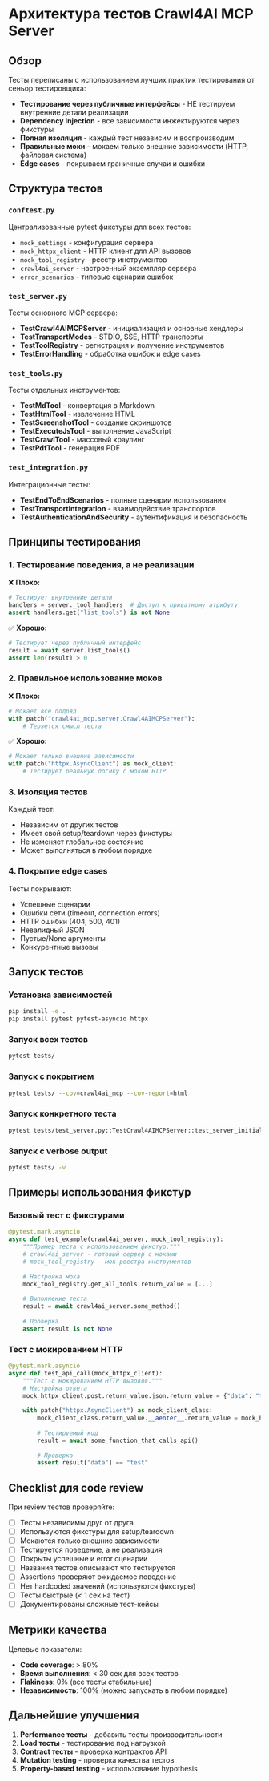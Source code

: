 # Архитектура тестов Crawl4AI MCP Server

## Обзор

Тесты переписаны с использованием лучших практик тестирования от сеньор тестировщика:

- **Тестирование через публичные интерфейсы** - НЕ тестируем внутренние детали реализации
- **Dependency Injection** - все зависимости инжектируются через фикстуры
- **Полная изоляция** - каждый тест независим и воспроизводим
- **Правильные моки** - мокаем только внешние зависимости (HTTP, файловая система)
- **Edge cases** - покрываем граничные случаи и ошибки

## Структура тестов

### `conftest.py`
Централизованные pytest фикстуры для всех тестов:
- `mock_settings` - конфигурация сервера
- `mock_httpx_client` - HTTP клиент для API вызовов
- `mock_tool_registry` - реестр инструментов
- `crawl4ai_server` - настроенный экземпляр сервера
- `error_scenarios` - типовые сценарии ошибок

### `test_server.py`
Тесты основного MCP сервера:
- **TestCrawl4AIMCPServer** - инициализация и основные хендлеры
- **TestTransportModes** - STDIO, SSE, HTTP транспорты
- **TestToolRegistry** - регистрация и получение инструментов
- **TestErrorHandling** - обработка ошибок и edge cases

### `test_tools.py`
Тесты отдельных инструментов:
- **TestMdTool** - конвертация в Markdown
- **TestHtmlTool** - извлечение HTML
- **TestScreenshotTool** - создание скриншотов
- **TestExecuteJsTool** - выполнение JavaScript
- **TestCrawlTool** - массовый краулинг
- **TestPdfTool** - генерация PDF

### `test_integration.py`
Интеграционные тесты:
- **TestEndToEndScenarios** - полные сценарии использования
- **TestTransportIntegration** - взаимодействие транспортов
- **TestAuthenticationAndSecurity** - аутентификация и безопасность

## Принципы тестирования

### 1. Тестирование поведения, а не реализации

❌ **Плохо:**
```python
# Тестирует внутренние детали
handlers = server._tool_handlers  # Доступ к приватному атрибуту
assert handlers.get("list_tools") is not None
```

✅ **Хорошо:**
```python
# Тестирует через публичный интерфейс
result = await server.list_tools()
assert len(result) > 0
```

### 2. Правильное использование моков

❌ **Плохо:**
```python
# Мокает всё подряд
with patch("crawl4ai_mcp.server.Crawl4AIMCPServer"):
    # Теряется смысл теста
```

✅ **Хорошо:**
```python
# Мокает только внешние зависимости
with patch("httpx.AsyncClient") as mock_client:
    # Тестирует реальную логику с моком HTTP
```

### 3. Изоляция тестов

Каждый тест:
- Независим от других тестов
- Имеет свой setup/teardown через фикстуры
- Не изменяет глобальное состояние
- Может выполняться в любом порядке

### 4. Покрытие edge cases

Тесты покрывают:
- Успешные сценарии
- Ошибки сети (timeout, connection errors)
- HTTP ошибки (404, 500, 401)
- Невалидный JSON
- Пустые/None аргументы
- Конкурентные вызовы

## Запуск тестов

### Установка зависимостей
```bash
pip install -e .
pip install pytest pytest-asyncio httpx
```

### Запуск всех тестов
```bash
pytest tests/
```

### Запуск с покрытием
```bash
pytest tests/ --cov=crawl4ai_mcp --cov-report=html
```

### Запуск конкретного теста
```bash
pytest tests/test_server.py::TestCrawl4AIMCPServer::test_server_initialization
```

### Запуск с verbose output
```bash
pytest tests/ -v
```

## Примеры использования фикстур

### Базовый тест с фикстурами
```python
@pytest.mark.asyncio
async def test_example(crawl4ai_server, mock_tool_registry):
    """Пример теста с использованием фикстур."""
    # crawl4ai_server - готовый сервер с моками
    # mock_tool_registry - мок реестра инструментов
    
    # Настройка мока
    mock_tool_registry.get_all_tools.return_value = [...]
    
    # Выполнение теста
    result = await crawl4ai_server.some_method()
    
    # Проверка
    assert result is not None
```

### Тест с мокированием HTTP
```python
@pytest.mark.asyncio
async def test_api_call(mock_httpx_client):
    """Тест с мокированием HTTP вызовов."""
    # Настройка ответа
    mock_httpx_client.post.return_value.json.return_value = {"data": "test"}
    
    with patch("httpx.AsyncClient") as mock_client_class:
        mock_client_class.return_value.__aenter__.return_value = mock_httpx_client
        
        # Тестируемый код
        result = await some_function_that_calls_api()
        
        # Проверка
        assert result["data"] == "test"
```

## Checklist для code review

При review тестов проверяйте:

- [ ] Тесты независимы друг от друга
- [ ] Используются фикстуры для setup/teardown
- [ ] Мокаются только внешние зависимости
- [ ] Тестируется поведение, а не реализация
- [ ] Покрыты успешные и error сценарии
- [ ] Названия тестов описывают что тестируется
- [ ] Assertions проверяют ожидаемое поведение
- [ ] Нет hardcoded значений (используются фикстуры)
- [ ] Тесты быстрые (< 1 сек на тест)
- [ ] Документированы сложные тест-кейсы

## Метрики качества

Целевые показатели:
- **Code coverage**: > 80%
- **Время выполнения**: < 30 сек для всех тестов
- **Flakiness**: 0% (все тесты стабильные)
- **Независимость**: 100% (можно запускать в любом порядке)

## Дальнейшие улучшения

1. **Performance тесты** - добавить тесты производительности
2. **Load тесты** - тестирование под нагрузкой
3. **Contract тесты** - проверка контрактов API
4. **Mutation testing** - проверка качества тестов
5. **Property-based testing** - использование hypothesis